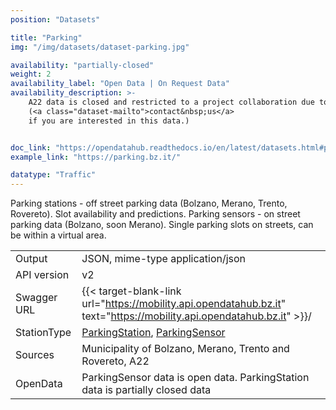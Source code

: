 ```yaml
---
position: "Datasets"

title: "Parking"
img: "/img/datasets/dataset-parking.jpg"

availability: "partially-closed"
weight: 2
availability_label: "Open Data | On Request Data"
availability_description: >-
    A22 data is closed and restricted to a project collaboration due to expert knowledge required
    (<a class="dataset-mailto">contact&nbsp;us</a>
    if you are interested in this data.)


doc_link: "https://opendatahub.readthedocs.io/en/latest/datasets.html#parking-dataset"
example_link: "https://parking.bz.it/"

datatype: "Traffic"
---
```


Parking stations - off street parking data (Bolzano, Merano, Trento, Rovereto). Slot availability and predictions. Parking sensors - on street parking data (Bolzano, soon Merano). Single parking slots on streets, can be within a virtual area.

|             |                                                                                                                                                                |
| :---------- | -------------------------------------------------------------------------------------------------------------------------------------------------------------- |
| Output      | JSON, mime-type application/json                                                                                                                               |
| API version | v2                                                                                                                                                             |
| Swagger URL | {{< target-blank-link url="https://mobility.api.opendatahub.bz.it" text="https://mobility.api.opendatahub.bz.it" >}}/                                                                                                                        |
| StationType | [ParkingStation](https://mobility.api.opendatahub.bz.it/v2/flat/ParkingStation), [ParkingSensor](https://mobility.api.opendatahub.bz.it/v2/flat/ParkingSensor) |
| Sources     | Municipality of Bolzano, Merano, Trento and Rovereto, A22                                                                                                      |
| OpenData    | ParkingSensor data is open data. ParkingStation data is partially closed data                                                                                |
